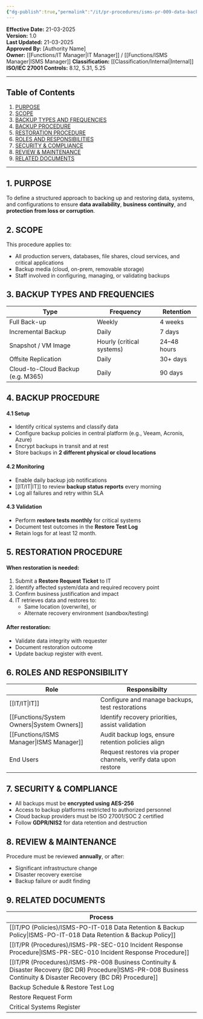 ```yaml
---
{"dg-publish":true,"permalink":"/it/pr-procedures/isms-pr-009-data-backup-and-restoration-procedure/","tags":["procedure","Backup","restore"]}
---
```


**Effective Date:** 21-03-2025  
**Version:** 1.0  
**Last Updated:** 21-03-2025  
**Approved By:** [Authority Name]  
**Owner:** [[Functions/IT Manager\|IT Manager]] / [[Functions/ISMS Manager\|ISMS Manager]]
**Classification:** [[Classification/Internal\|Internal]]
**ISO/IEC 27001 Controls:** 8.12, 5.31, 5.25

---
## **Table of Contents**  
1. [PURPOSE](#purpose)  
2. [SCOPE](#scope)  
3. [BACKUP TYPES AND FREQUENCIES](#backup-types-and-frequencies)  
4. [BACKUP PROCEDURE](#backup-procedure)  
5. [RESTORATION PROCEDURE](#restoration-procedure)  
6. [ROLES AND RESPONSIBILITIES](#roles-and-responsibilities)  
7. [SECURITY & COMPLIANCE](#security-compliance)  
8. [REVIEW & MAINTENANCE](#review-maintenance)
9. [RELATED DOCUMENTS](#related-documents)  
---
## **1. PURPOSE**  
To define a structured approach to backing up and restoring data, systems, and configurations to ensure **data availability**, **business continuity**, and **protection from loss or corruption**.
## **2. SCOPE**
This procedure applies to:
- All production servers, databases, file shares, cloud services, and critical applications
- Backup media (cloud, on-prem, removable storage)
- Staff involved in configuring, managing, or validating backups
## **3. BACKUP TYPES AND FREQUENCIES**

| Type                              | Frequency                 | Retention   |
| --------------------------------- | ------------------------- | ----------- |
| Full Back-up                      | Weekly                    | 4 weeks     |
| Incremental Backup                | Daily                     | 7 days      |
| Snapshot / VM Image               | Hourly (critical systems) | 24–48 hours |
| Offsite Replication               | Daily                     | 30+ days    |
| Cloud-to-Cloud Backup (e.g. M365) | Daily                     | 90 days     |
## **4. BACKUP PROCEDURE**
#### 4.1 Setup
- Identify critical systems and classify data
- Configure backup policies in central platform (e.g., Veeam, Acronis, Azure)
- Encrypt backups in transit and at rest
- Store backups in **2 different physical or cloud locations**
#### 4.2 Monitoring
- Enable daily backup job notifications
- [[IT/IT\|IT]] to review **backup status reports** every morning
- Log all failures and retry within SLA
#### 4.3 Validation
- Perform **restore tests monthly** for critical systems
- Document test outcomes in the **Restore Test Log**
- Retain logs for at least 12 month.
## **5. RESTORATION PROCEDURE**  
#### When restoration is needed:
1. Submit a **Restore Request Ticket** to IT
2. Identify affected system/data and required recovery point
3. Confirm business justification and impact
4. IT retrieves data and restores to:
    - Same location (overwrite), or
    - Alternate recovery environment (sandbox/testing)
#### After restoration:
- Validate data integrity with requester
- Document restoration outcome
- Update backup register with event.
## **6. ROLES AND RESPONSIBILITY**

| Role              | Responsibilty                                                  |
| ----------------- | -------------------------------------------------------------- |
| [[IT/IT\|IT]]            | Configure and manage backups, test restorations                |
| [[Functions/System Owners\|System Owners]] | Identify recovery priorities, assist validation                |
| [[Functions/ISMS Manager\|ISMS Manager]]  | Audit backup logs, ensure retention policies align             |
| End Users         | Request restores via proper channels, verify data upon restore |
## **7. SECURITY & COMPLIANCE**  
- All backups must be **encrypted using AES-256**
- Access to backup platforms restricted to authorized personnel
- Cloud backup providers must be ISO 27001/SOC 2 certified
- Follow **GDPR/NIS2** for data retention and destruction

## **8. REVIEW & MAINTENANCE**
Procedure must be reviewed **annually**, or after:
- Significant infrastructure change
- Disaster recovery exercise
- Backup failure or audit finding
## **9. RELATED DOCUMENTS**

| Process                                                                   |
| ------------------------------------------------------------------------- |
| [[IT/PO (Policies)/ISMS-PO-IT-018 Data Retention & Backup Policy\|ISMS-PO-IT-018 Data Retention & Backup Policy]]                         |
| [[IT/PR (Procedures)/ISMS-PR-SEC-010 Incident Response Procedure\|ISMS-PR-SEC-010 Incident Response Procedure]]                           |
| [[IT/PR (Procedures)/ISMS-PR-008 Business Continuity & Disaster Recovery (BC DR) Procedure\|ISMS-PR-008 Business Continuity & Disaster Recovery (BC DR) Procedure]] |
| Backup Schedule & Restore Test Log                                        |
| Restore Request Form                                                      |
| Critical Systems Register                                                 |








